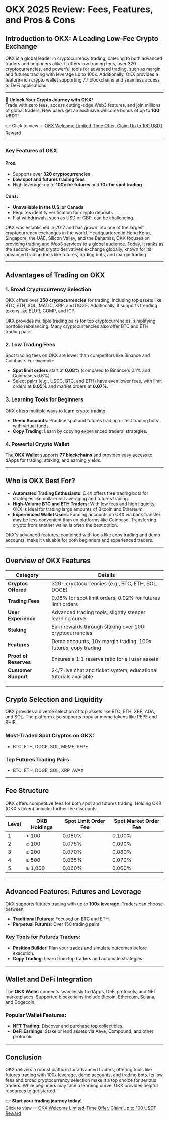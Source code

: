 # OKX 2025 Review: Fees, Features, and Pros & Cons

## Introduction to OKX: A Leading Low-Fee Crypto Exchange

OKX is a global leader in cryptocurrency trading, catering to both advanced traders and beginners alike. It offers low trading fees, over 320 cryptocurrencies, and powerful tools for advanced trading, such as margin and futures trading with leverage up to 100x. Additionally, OKX provides a feature-rich crypto wallet supporting 77 blockchains and seamless access to DeFi applications.

---

🚀 **Unlock Your Crypto Journey with OKX!**  
Trade with zero fees, access cutting-edge Web3 features, and join millions of global traders. New users get an exclusive welcome bonus of up to **100 USDT**!  

👉 Click to view ☞ [OKX Welcome Limited-Time Offer, Claim Up to 100 USDT Reward](https://bit.ly/OKXe)

---

### Key Features of OKX

#### Pros:
- Supports over **320 cryptocurrencies**
- **Low spot and futures trading fees**
- High leverage: up to **100x for futures** and **10x for spot trading**

#### Cons:
- **Unavailable in the U.S. or Canada**
- Requires identity verification for crypto deposits
- Fiat withdrawals, such as USD or GBP, can be challenging.

OKX was established in 2017 and has grown into one of the largest cryptocurrency exchanges in the world. Headquartered in Hong Kong, Singapore, the UAE, Silicon Valley, and the Bahamas, OKX focuses on providing trading and Web3 services to a global audience. Today, it ranks as the second-largest crypto derivatives exchange globally, known for its advanced trading tools like futures, trading bots, and margin trading.

---

## Advantages of Trading on OKX

### 1. Broad Cryptocurrency Selection
OKX offers over **350 cryptocurrencies** for trading, including top assets like BTC, ETH, SOL, MATIC, XRP, and DOGE. Additionally, it supports trending tokens like BLUR, COMP, and ICP.

OKX provides multiple trading pairs for top cryptocurrencies, simplifying portfolio rebalancing. Many cryptocurrencies also offer BTC and ETH trading pairs.

### 2. Low Trading Fees
Spot trading fees on OKX are lower than competitors like Binance and Coinbase. For example:
- **Spot limit orders** start at **0.08%** (compared to Binance's 0.1% and Coinbase's 0.6%).
- Select pairs (e.g., USDC, BTC, and ETH) have even lower fees, with limit orders at **0.05%** and market orders at **0.07%**.

### 3. Learning Tools for Beginners
OKX offers multiple ways to learn crypto trading:
- **Demo Accounts**: Practice spot and futures trading or test trading bots with virtual funds.
- **Copy Trading**: Learn by copying experienced traders’ strategies.

### 4. Powerful Crypto Wallet
The **OKX Wallet** supports **77 blockchains** and provides easy access to dApps for trading, staking, and earning yields.

---

## Who is OKX Best For?

- **Automated Trading Enthusiasts**: OKX offers free trading bots for strategies like dollar-cost averaging and futures trading.
- **High-Volume BTC and ETH Traders**: With low fees and high liquidity, OKX is ideal for trading large amounts of Bitcoin and Ethereum.
- **Experienced Wallet Users**: Funding accounts on OKX via bank transfer may be less convenient than on platforms like Coinbase. Transferring crypto from another wallet is often the best option.

OKX's advanced features, combined with tools like copy trading and demo accounts, make it valuable for both beginners and experienced traders.

---

## Overview of OKX Features

| **Category**       | **Details**                                                                                     |
|---------------------|-----------------------------------------------------------------------------------------------|
| **Cryptos Offered** | 320+ cryptocurrencies (e.g., BTC, ETH, SOL, DOGE)                                            |
| **Trading Fees**    | 0.08% for spot limit orders; 0.02% for futures limit orders                                   |
| **User Experience** | Advanced trading tools; slightly steeper learning curve                                      |
| **Staking**         | Earn rewards through staking over 100 cryptocurrencies                                       |
| **Features**        | Demo accounts, 10x margin trading, 100x futures, copy trading                                |
| **Proof of Reserves** | Ensures a 1:1 reserve ratio for all user assets                                             |
| **Customer Support**| 24/7 live chat and ticket system; educational tutorials available                            |

---

## Crypto Selection and Liquidity

OKX provides a diverse selection of top assets like BTC, ETH, XRP, ADA, and SOL. The platform also supports popular meme tokens like PEPE and SHIB.

### Most-Traded Spot Cryptos on OKX:
- BTC, ETH, DOGE, SOL, MEME, PEPE

### Top Futures Trading Pairs:
- BTC, ETH, DOGE, SOL, XRP, AVAX

---

## Fee Structure

OKX offers competitive fees for both spot and futures trading. Holding OKB (OKX's token) unlocks further fee discounts.

| **Level** | **OKB Holdings** | **Spot Limit Order Fee** | **Spot Market Order Fee** |
|-----------|-------------------|--------------------------|---------------------------|
| 1         | < 100             | 0.080%                  | 0.100%                   |
| 2         | ≥ 100             | 0.075%                  | 0.090%                   |
| 3         | ≥ 200             | 0.070%                  | 0.080%                   |
| 4         | ≥ 500             | 0.065%                  | 0.070%                   |
| 5         | ≥ 1,000           | 0.060%                  | 0.060%                   |

---

## Advanced Features: Futures and Leverage

OKX supports futures trading with up to **100x leverage**. Traders can choose between:
- **Traditional Futures**: Focused on BTC and ETH.
- **Perpetual Futures**: Over 150 trading pairs.

### Key Tools for Futures Traders:
- **Position Builder**: Plan your trades and simulate outcomes before execution.
- **Copy Trading**: Learn from top traders and automate strategies.

---

## Wallet and DeFi Integration

The **OKX Wallet** connects seamlessly to dApps, DeFi protocols, and NFT marketplaces. Supported blockchains include Bitcoin, Ethereum, Solana, and Dogecoin.

### Popular Wallet Features:
- **NFT Trading**: Discover and purchase top collectibles.
- **DeFi Earnings**: Stake or lend assets via Aave, Compound, and other protocols.

---

## Conclusion

OKX delivers a robust platform for advanced traders, offering tools like futures trading with 100x leverage, demo accounts, and trading bots. Its low fees and broad cryptocurrency selection make it a top choice for serious traders. While beginners may face a learning curve, OKX provides helpful resources to get started.

👉 **Start your trading journey today!**  
Click to view ☞ [OKX Welcome Limited-Time Offer, Claim Up to 100 USDT Reward](https://bit.ly/OKXe)
